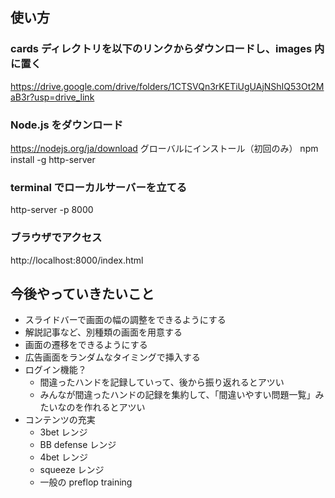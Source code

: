 ## 使い方
### cards ディレクトリを以下のリンクからダウンロードし、images 内に置く
https://drive.google.com/drive/folders/1CTSVQn3rKETiUgUAjNShIQ53Ot2MaB3r?usp=drive_link

### Node.js をダウンロード
https://nodejs.org/ja/download
グローバルにインストール（初回のみ）
npm install -g http-server

### terminal でローカルサーバーを立てる
http-server -p 8000

### ブラウザでアクセス
http://localhost:8000/index.html

## 今後やっていきたいこと
- スライドバーで画面の幅の調整をできるようにする
- 解説記事など、別種類の画面を用意する
- 画面の遷移をできるようにする
- 広告画面をランダムなタイミングで挿入する
- ログイン機能？
  - 間違ったハンドを記録していって、後から振り返れるとアツい
  - みんなが間違ったハンドの記録を集約して、「間違いやすい問題一覧」みたいなのを作れるとアツい
- コンテンツの充実
  - 3bet レンジ
  - BB defense レンジ
  - 4bet レンジ
  - squeeze レンジ
  - 一般の preflop training 
